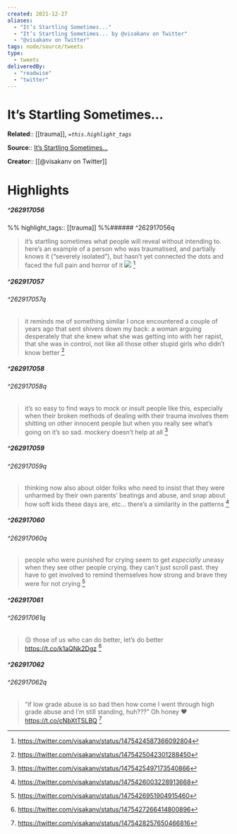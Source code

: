 ```yaml
---
created: 2021-12-27
aliases:
  - "It’s Startling Sometimes..."
  - "It’s Startling Sometimes... by @visakanv on Twitter"
  - "@visakanv on Twitter"
tags: node/source/tweets
type: 
  - tweets
deliveredBy: 
  - "readwise"
  - "twitter"
---
```

# It’s Startling Sometimes...

**Related**:: [[trauma]], 
*`=this.highlight_tags`*

**Source**:: [It’s Startling Sometimes...](https://twitter.com/visakanv/status/1475424587366092804)

**Creator**:: [[@visakanv on Twitter]]

# Highlights
##### ^262917056

  
%%
highlight_tags:: [[trauma]]
%%###### ^262917056q
> it’s startling sometimes what people will reveal without intending to. here’s an example of a person who was traumatised, and partially knows it (“severely isolated”), but hasn’t yet connected the dots and faced the full pain and horror of it 
> ![](https://pbs.twimg.com/media/FHnC1ucVEAEjdWt.jpg) 
  [^262917056]

[^262917056]: https://twitter.com/visakanv/status/1475424587366092804

##### ^262917057

  
###### ^262917057q
> it reminds me of something similar I once encountered a couple of years ago that sent shivers down my back: a woman arguing desperately that she knew what she was getting into with her rapist, that she was in control, not like all those other stupid girls who didn’t know better 
  [^262917057]

[^262917057]: https://twitter.com/visakanv/status/1475425042301288450

##### ^262917058

  
###### ^262917058q
> it’s so easy to find ways to mock or insult people like this, especially when their broken methods of dealing with their trauma involves them shitting on other innocent people
> but when you really see what’s going on it’s so sad. mockery doesn’t help at all 
  [^262917058]

[^262917058]: https://twitter.com/visakanv/status/1475425497173540866

##### ^262917059

  
###### ^262917059q
> thinking now also about older folks who need to insist that they were unharmed by their own parents’ beatings and abuse, and snap about how soft kids these days are, etc… there’s a similarity in the patterns 
  [^262917059]

[^262917059]: https://twitter.com/visakanv/status/1475426003228913668

##### ^262917060

  
###### ^262917060q
> people who were punished for crying seem to get *especially* uneasy when they see other people crying. they can’t just scroll past. they have to get involved to remind themselves how strong and brave they were for not crying 
  [^262917060]

[^262917060]: https://twitter.com/visakanv/status/1475426951904915460

##### ^262917061

  
###### ^262917061q
> 😔 those of us who can do better, let’s do better https://t.co/k1aQNk2Dgz 
  [^262917061]

[^262917061]: https://twitter.com/visakanv/status/1475427266414800896

##### ^262917062

  
###### ^262917062q
> “if low grade abuse is so bad then how come I went through high grade abuse and I’m still standing, huh???” Oh honey ❤️ https://t.co/cNbXtTSLBQ 
  [^262917062]

[^262917062]: https://twitter.com/visakanv/status/1475428257650466816

